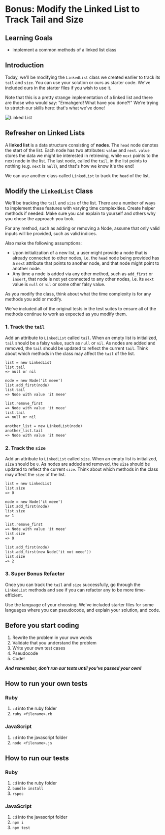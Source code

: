 # Bonus: Modify the Linked List to Track Tail and Size

## Learning Goals

- Implement a common methods of a linked list class

## Introduction

Today, we'll be modifying the `LinkedList` class we created earlier to track its
`tail` and `size`. You can use your solution or ours as starter code. We've
included ours in the starter files if you wish to use it.

Note that this is a pretty strange implementation of a linked list and there are
those who would say: "Ermahgerd! What have you done?!" We're trying to stretch
our skills here: that's what we've done!

![Linked List](https://curriculum-content.s3.amazonaws.com/data-structures-and-algorithms/linked-list-with-tail-and-size/linked_list.png)

## Refresher on Linked Lists

A **linked list** is a data structure consisting of **nodes**. The `head` node
denotes the start of the list. Each node has two attributes: `value` and `next`.
`value` stores the data we might be interested in retrieving, while `next`
points to the next node in the list. The last node, called the `tail`, in the
list points to nothing (e.g. `next` is `null`), and that's how we know it's the
end!

We can use another class called `LinkedList` to track the `head` of the list.

## Modify the `LinkedList` Class

We'll be tracking the `tail` and `size` of the list. There are a number of ways
to implement these features with varying time complexities. Create helper
methods if needed. Make sure you can explain to yourself and others why you
chose the approach you took.

For any method, such as adding or removing a Node, assume that only valid inputs
will be provided, such as valid indices.

Also make the following assumptions:

- Upon initialization of a new list, a user might provide a node that is already
  connected to other nodes, i.e. the `head` node being provided has a `next`
  attribute that points to another node, and that node might point to another
  node.
- Any time a node is added via any other method, such as `add_first` or
  `insert`, that node is not yet connected to any other nodes, i.e. its `next`
  value is `null` or `nil` or some other falsy value.

As you modify the class, think about what the time complexity is for any methods
you add or modify.

We've included all of the original tests in the test suites to ensure all of the
methods continue to work as expected as you modify them.

### 1. Track the `tail`

Add an attribute to `LinkedList` called `tail`. When an empty list is
initialized, `tail` should be a falsy value, such as `null` or `nil`. As nodes
are added and removed, the `tail` should be updated to reflect the current
`tail`. Think about which methods in the class may affect the `tail` of the
list.

```txt
list = new LinkedList
list.tail
=> null or nil

node = new Node('it meee')
list.add_first(node)
list.tail
=> Node with value 'it meee'

list.remove_first
=> Node with value 'it meee'
list.tail
=> null or nil

another_list = new LinkedList(node)
another_list.tail
=> Node with value 'it meee'
```

### 2. Track the `size`

Add an attribute to `LinkedList` called `size`. When an empty list is
initialized, `size` should be `0`. As nodes are added and removed, the `size`
should be updated to reflect the current `size`. Think about which methods in
the class may affect the `size` of the list.

```txt
list = new LinkedList
list.size
=> 0

node = new Node('it meee')
list.add_first(node)
list.size
=> 1

list.remove_first
=> Node with value 'it meee'
list.size
=> 0

list.add_first(node)
list.add_first(new Node('it not meee'))
list.size
=> 2
```

### 3. Super Bonus Refactor

Once you can track the `tail` and `size` successfully, go through the
`LinkedList` methods and see if you can refactor any to be more time-efficient.

Use the language of your choosing. We've included starter files for some
languages where you can pseudocode, and explain your solution, and code.

## Before you start coding

1. Rewrite the problem in your own words
2. Validate that you understand the problem
3. Write your own test cases
4. Pseudocode
5. Code!

**_And remember, don't run our tests until you've passed your own!_**

## How to run your own tests

### Ruby

1. `cd` into the ruby folder
2. `ruby <filename>.rb`

### JavaScript

1. `cd` into the javascript folder
2. `node <filename>.js`

## How to run our tests

### Ruby

1. `cd` into the ruby folder
2. `bundle install`
3. `rspec`

### JavaScript

1. `cd` into the javascript folder
2. `npm i`
3. `npm test`
